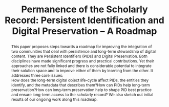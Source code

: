 ---
abstract: 'This paper proposes steps towards a roadmap for improving the integration
  of two communities that deal with persistence and long-term stewardship of digital
  content. They are Persistent Identifiers (PIDs) and Digital Preservation. Both disciplines
  have made significant progress and practical contributions. Yet their approaches
  are not fully linked and there is considerable potential to integrate their solution
  space and to improve either of them by learning from the other. It addresses three
  core issues:

  1. How does the long-term digital object life-cycle affect PIDs, the entities they
  identify, and the metadata that describes them?

  2. How can PIDs help long-term preservation?

  3. How can long-term preservation help to shape PID best practice and ensure long-term
  access to the scholarly record?

  We also sketch out initial results of our ongoing work along this roadmap.'
creators:
- Dappert, Angela
- Farquhar, Adam
date: null
document_url: https://services.phaidra.univie.ac.at/api/object/o:931068/download
grand_parent: iPRES
institutions: []
keywords:
- kyoto
landing_page_url: https://phaidra.univie.ac.at/o:931068
language: eng
layout: publication
license: CC BY-SA 4.0 International
notes_url: null
parent: iPRES 2017
presentation_url: null
publication_type: paper
size: 393687
source_name: iPRES
title: 'Permanence of the Scholarly Record: Persistent Identification and Digital
  Preservation – A Roadmap'
year: 2017
---